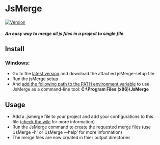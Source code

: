 # JsMerge
[![Version](https://img.shields.io/github/v/release/RickLugtigheid/JsMerge)](https://github.com/RickLugtigheid/JsMerge/releases/latest)
##### An easy way to merge all js files in a project to single file.

## Install
### Windows:
- Go to the [latest version](https://github.com/RickLugtigheid/JsMerge/releases/latest) and download the attached jsMerge-setup file.
- Run the jsMerge setup
- And [add the following path to the PATH environment variable](https://www.architectryan.com/2018/03/17/add-to-the-path-on-windows-10/) to use JsMerge as a command-line tool: **C:\Program Files (x86)\JsMerge**

## Usage 
- Add a .jsmerge file to your project and add your configurations to this file ([check the wiki](https://github.com/RickLugtigheid/JsMerge/wiki/.jsmerge-config) for more information)
- Run the JsMerge command to create the requested merge files (use 'JsMerge -h' or 'JsMerge --help' for more information)
- The merge files are now created in thier output directories
